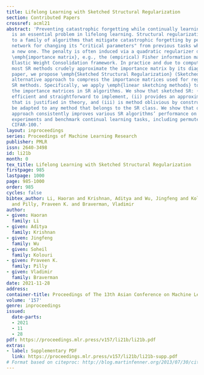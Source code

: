 ```yaml
---
title: Lifelong Learning with Sketched Structural Regularization
section: Contributed Papers
crossref: acml21
abstract: 'Preventing catastrophic forgetting while continually learning new tasks
  is an essential problem in lifelong learning. Structural regularization (SR) refers
  to a family of algorithms that mitigate catastrophic forgetting by penalizing the
  network for changing its “critical parameters" from previous tasks while learning
  a new one. The penalty is often induced via a quadratic regularizer defined by an
  \emph{importance matrix}, e.g., the (empirical) Fisher information matrix in the
  Elastic Weight Consolidation framework. In practice and due to computational constraints,
  most SR methods crudely approximate the importance matrix by its diagonal. In this
  paper, we propose \emph{Sketched Structural Regularization} (Sketched SR) as an
  alternative approach to compress the importance matrices used for regularizing in
  SR methods. Specifically, we apply \emph{linear sketching methods} to better approximate
  the importance matrices in SR algorithms. We show that sketched SR: (i) is computationally
  efficient and straightforward to implement, (ii) provides an approximation error
  that is justified in theory, and (iii) is method oblivious by construction and can
  be adapted to any method that belongs to the SR class. We show that our proposed
  approach consistently improves various SR algorithms’ performance on both synthetic
  experiments and benchmark continual learning tasks, including permuted-MNIST and
  CIFAR-100.'
layout: inproceedings
series: Proceedings of Machine Learning Research
publisher: PMLR
issn: 2640-3498
id: li21b
month: 0
tex_title: Lifelong Learning with Sketched Structural Regularization
firstpage: 985
lastpage: 1000
page: 985-1000
order: 985
cycles: false
bibtex_author: Li, Haoran and Krishnan, Aditya and Wu, Jingfeng and Kolouri, Soheil
  and Pilly, Praveen K. and Braverman, Vladimir
author:
- given: Haoran
  family: Li
- given: Aditya
  family: Krishnan
- given: Jingfeng
  family: Wu
- given: Soheil
  family: Kolouri
- given: Praveen K.
  family: Pilly
- given: Vladimir
  family: Braverman
date: 2021-11-28
address:
container-title: Proceedings of The 13th Asian Conference on Machine Learning
volume: '157'
genre: inproceedings
issued:
  date-parts:
  - 2021
  - 11
  - 28
pdf: https://proceedings.mlr.press/v157/li21b/li21b.pdf
extras:
- label: Supplementary PDF
  link: https://proceedings.mlr.press/v157/li21b/li21b-supp.pdf
# Format based on citeproc: http://blog.martinfenner.org/2013/07/30/citeproc-yaml-for-bibliographies/
---
```

